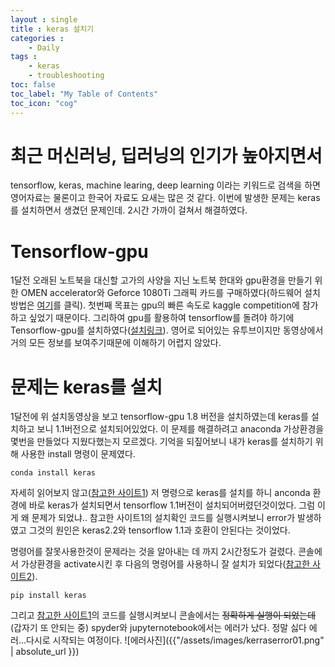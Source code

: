 ```yaml
---
layout : single
title : keras 설치기
categories : 
    - Daily
tags : 
    - keras
    - troubleshooting
toc: false
toc_label: "My Table of Contents"
toc_icon: "cog"
---
```

# 최근 머신러닝, 딥러닝의 인기가 높아지면서
  
tensorflow, keras, machine learing, deep learning 이라는 키워드로 검색을 하면 영어자료는 물론이고 한국어 자료도 요새는 많은 것 같다. 이번에 발생한 문제는 keras를 설치하면서 생겼던 문제인데. 2시간 가까이 걸쳐서 해결하였다.

# Tensorflow-gpu

1달전 오래된 노트북을 대신할 고가의 사양을 지닌 노트북 한대와 gpu환경을 만들기 위한 OMEN accelerator와 Geforce 1080Ti 그래픽 카드를 구매하였다(하드웨어 설치방법은 [여기](http://fancyfantasysciencelab.tistory.com/72)를 클릭). 첫번째 목표는 gpu의 빠른 속도로 kaggle competition에 참가하고 싶었기 때문이다. 그리하여 gpu를 활용하여 tensorflow를 돌려야 하기에 Tensorflow-gpu를 설치하였다([설치링크](https://www.youtube.com/watch?v=MnMYCPc82xI)). 영어로 되어있는 유투브이지만 동영상에서 거의 모든 정보를 보여주기때문에 이해하기 어렵지 않았다. 

# 문제는 keras를 설치

1달전에 위 설치동영상을 보고 tensorflow-gpu 1.8 버전을 설치하였는데 keras를 설치하고 보니 1.1버전으로 설치되어있었다. 이 문제를 해결하려고 anaconda 가상환경을 몇번을 만들었다 지웠다했는지 모르겠다. 기억을 되짚어보니 내가 keras를 설치하기 위해 사용한 install 명령이 문제였다. 
```python3
conda install keras
```

자세히 읽어보지 않고([참고한 사이트1](https://tykimos.github.io/2017/08/07/Keras_Install_on_Windows/)) 저 명령으로 keras를 설치를 하니 anconda 환경에 바로 keras가 설치되면서 tensorflow 1.1버전이 설치되어버렸던것이었다. 그럼 이게 왜 문제가 되었냐.. 참고한 사이트1의 설치확인 코드를 실행시켜보니 error가 발생하였고 그것의 원인은 keras2.2와 tensorflow 1.1과 호환이 안된다는 것이었다.

명령어를 잘못사용한것이 문제라는 것을 알아내는 데 까지 2시간정도가 걸렸다. 콘솔에서 가상환경을 activate시킨 후 다음의 명령어를 사용하니 잘 설치가 되었다([참고한 사이트2](https://zetawiki.com/wiki/%EC%9C%88%EB%8F%84%EC%9A%B0_%EC%95%84%EB%82%98%EC%BD%98%EB%8B%A4_Keras_%EC%84%A4%EC%B9%98)).

```
pip install keras
```

그리고 [참고한 사이트1](https://tykimos.github.io/2017/08/07/Keras_Install_on_Windows/)의 코드를 실행시켜보니 콘솔에서는 ~~정확하게 실행이 되었는데~~(갑자기 또 안되는 중) spyder와 jupyternotebook에서는 에러가 났다. 정말 싫다 에러...다시로 시작되는 여정이다.
![에러사진]({{"/assets/images/kerraserror01.png" | absolute_url }})